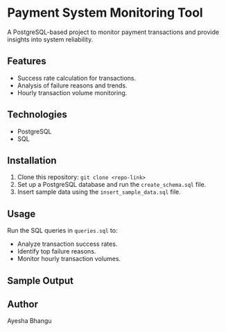 # Payment System Monitoring Tool
A PostgreSQL-based project to monitor payment transactions and provide insights into system reliability.

## Features
- Success rate calculation for transactions.
- Analysis of failure reasons and trends.
- Hourly transaction volume monitoring.

## Technologies
- PostgreSQL
- SQL

## Installation
1. Clone this repository: `git clone <repo-link>`
2. Set up a PostgreSQL database and run the `create_schema.sql` file.
3. Insert sample data using the `insert_sample_data.sql` file.

## Usage
Run the SQL queries in `queries.sql` to:
- Analyze transaction success rates.
- Identify top failure reasons.
- Monitor hourly transaction volumes.

## Sample Output


## Author
Ayesha Bhangu

